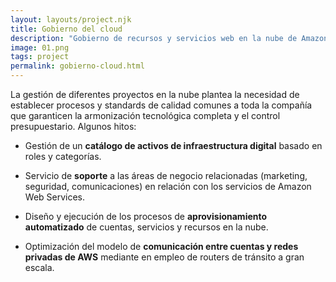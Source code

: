 ```yaml
---
layout: layouts/project.njk
title: Gobierno del cloud
description: "Gobierno de recursos y servicios web en la nube de Amazon Web Services. Aprovisionamiento en cascada con el modelo multicuenta y roles delegados."
image: 01.png
tags: project
permalink: gobierno-cloud.html
---
```


La gestión de diferentes proyectos en la nube plantea la necesidad de establecer procesos y standards de calidad comunes a toda la compañía que garanticen la armonización tecnológica completa y el control presupuestario. Algunos hitos:

- Gestión de un **catálogo de activos de infraestructura digital** basado en roles y categorías.

- Servicio de **soporte** a las áreas de negocio relacionadas (marketing, seguridad, comunicaciones) en relación con los servicios de Amazon Web Services.

- Diseño y ejecución de los procesos de **aprovisionamiento automatizado** de cuentas, servicios y recursos en la nube.

- Optimización del modelo de **comunicación entre cuentas y redes privadas de AWS** mediante en empleo de routers de tránsito a gran escala.
